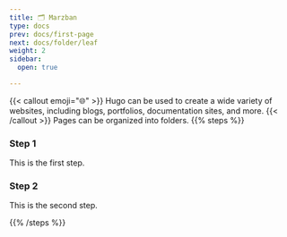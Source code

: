 ```yaml
---
title: 🗂️ Marzban
type: docs
prev: docs/first-page
next: docs/folder/leaf
weight: 2
sidebar:
  open: true

---
```

{{< callout emoji="🌐" >}}
  Hugo can be used to create a wide variety of websites, including blogs, portfolios, documentation sites, and more.
{{< /callout >}}
Pages can be organized into folders.
{{% steps %}}

### Step 1

This is the first step.

### Step 2

This is the second step.

{{% /steps %}}
